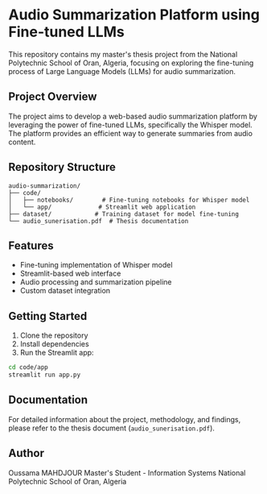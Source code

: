 # Audio Summarization Platform using Fine-tuned LLMs

This repository contains my master's thesis project from the National Polytechnic School of Oran, Algeria, focusing on exploring the fine-tuning process of Large Language Models (LLMs) for audio summarization.

## Project Overview

The project aims to develop a web-based audio summarization platform by leveraging the power of fine-tuned LLMs, specifically the Whisper model. The platform provides an efficient way to generate summaries from audio content.

## Repository Structure

```
audio-summarization/
├── code/
│   ├── notebooks/        # Fine-tuning notebooks for Whisper model
│   └── app/             # Streamlit web application
├── dataset/            # Training dataset for model fine-tuning
└── audio_sunerisation.pdf  # Thesis documentation
```

## Features

- Fine-tuning implementation of Whisper model
- Streamlit-based web interface
- Audio processing and summarization pipeline
- Custom dataset integration

## Getting Started

1. Clone the repository
2. Install dependencies
3. Run the Streamlit app:

```bash
cd code/app
streamlit run app.py
```

## Documentation

For detailed information about the project, methodology, and findings, please refer to the thesis document (`audio_sunerisation.pdf`).

## Author

Oussama MAHDJOUR Master's Student - Information Systems
National Polytechnic School of Oran, Algeria
